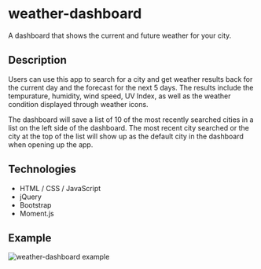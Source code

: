 # weather-dashboard
A dashboard that shows the current and future weather for your city.


## Description
Users can use this app to search for a city and get weather results back for the current day and the forecast for the next 5 days. The results include the tempurature, humidity, wind speed, UV Index, as well as the weather condition displayed through weather icons.

The dashboard will save a list of 10 of the most recently searched cities in a list on the left side of the dashboard. The most recent city searched or the city at the top of the list will show up as the default city in the dashboard when opening up the app.

## Technologies
* HTML / CSS / JavaScript
* jQuery
* Bootstrap
* Moment.js

## Example
![weather-dashboard example](weather-dashboard-demo.gif)
